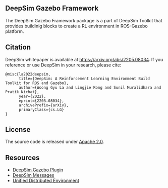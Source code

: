 ## DeepSim Gazebo Framework

The DeepSim Gazebo Framework package is a part of DeepSim Toolkit that provides buildinig blocks to create a RL environment in ROS-Gazebo platform. 

## Citation

DeepSim whitepaper is available at https://arxiv.org/abs/2205.08034.
If you reference or use DeepSim in your research, please cite:

```
@misc{la2022deepsim,
      title={DeepSim: A Reinforcement Learning Environment Build Toolkit for ROS and Gazebo}, 
      author={Woong Gyu La and Lingjie Kong and Sunil Muralidhara and Pratik Nichat},
      year={2022},
      eprint={2205.08034},
      archivePrefix={arXiv},
      primaryClass={cs.LG}
}
```

## License

The source code is released under [Apache 2.0](https://aws.amazon.com/apache-2-0/).

## Resources
* [DeepSim Gazebo Plugin](https://github.com/aws-deepracer/deepsim/tree/main/deepsim_gazebo_plugin)
* [DeepSim Messages](https://github.com/aws-deepracer/deepsim/tree/main/deepsim_msgs)
* [Unified Distributed Environment](https://github.com/aws-deepracer/ude)
